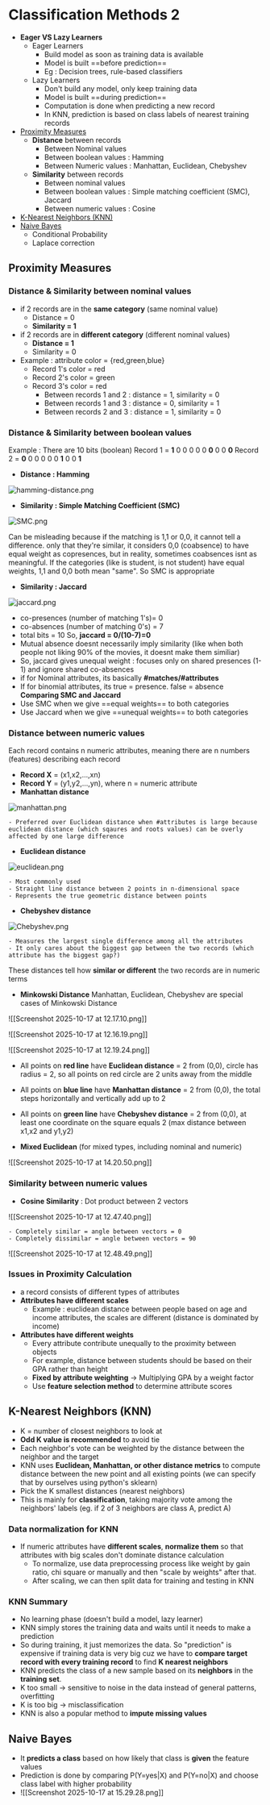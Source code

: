 # Classification Methods 2
- **Eager VS Lazy Learners**
	- Eager Learners 
		- Build model as soon as training data is available
		- Model is built ==before prediction==
		- Eg : Decision trees, rule-based classifiers
	- Lazy Learners
		- Don't build any model, only keep training data
		- Model is built ==during prediction==
		- Computation is done when predicting a new record
		- In KNN, prediction is based on class labels of nearest training records
- [Proximity Measures](#proximity-measures)
	- **Distance** between records
		- Between Nominal values
		- Between boolean values : Hamming
		- Between Numeric values : Manhattan, Euclidean, Chebyshev
	- **Similarity** between records
		- Between nominal values
		- Between boolean values : Simple matching coefficient (SMC), Jaccard 
		- Between numeric values : Cosine
- [K-Nearest Neighbors (KNN)](#k-nearest-neighbors-(KNN))
- [Naive Bayes](#naive-bayes)
	- Conditional Probability
	- Laplace correction
	
## Proximity Measures 
### Distance & Similarity between nominal values
- if 2 records are in the **same category** (same nominal value)
	- Distance = 0
	- **Similarity = 1**
- if 2 records are in **different category** (different nominal values)
	- **Distance = 1**
	- Similarity = 0
- Example : attribute color = {red,green,blue}
	- Record 1's color = red
	- Record 2's color = green
	- Record 3's color = red
		- Between records 1 and 2 : distance = 1, similarity = 0
		- Between records 1 and 3 : distance = 0, similarity = 1
		- Between records 2 and 3 : distance = 1, similarity = 0
### Distance & Similarity between boolean values
Example : There are 10 bits (boolean)
Record 1 = **1** 0 0 0 0 0 **0** 0 0 **0**
Record 2 = **0** 0 0 0 0 0 **1** 0 0 **1**
- **Distance : Hamming**

![hamming-distance.png](/pictures/hamming-distance.png)

- **Similarity : Simple Matching Coefficient (SMC)**

![SMC.png](/pictures/SMC.png)

Can be misleading because if the matching is 1,1 or 0,0, it cannot tell a difference. only that they're similar, it considers 0,0 (coabsence) to have equal weight as copresences, but in reality, sometimes coabsences isnt as meaningful.
If the categories (like is student, is not student) have equal weights, 1,1 and 0,0 both mean "same". So SMC is appropriate
- **Similarity : Jaccard**

![jaccard.png](/pictures/jaccard.png)

- co-presences (number of matching 1's)= 0
- co-absences (number of matching 0's) = 7
- total bits = 10
So, **jaccard = 0/(10-7)=0**
- Mutual absence doesnt necessarily imply similarity (like when both people not liking 90% of the movies, it doesnt make them similiar)
- So, jaccard gives unequal weight : focuses only on shared presences (1-1) and ignore shared co-absences
- if for Nominal attributes, its basically **#matches/#attributes**
- If for binomial attributes, its true = presence. false = absence
**Comparing SMC and Jaccard**
- Use SMC when we give ==equal weights== to both categories
- Use Jaccard when we give ==unequal weights== to both categories

### Distance between numeric values
Each record contains n numeric attributes, meaning there are n numbers (features) describing each record
- **Record X** = (x1,x2,...,xn)
- **Record Y** = (y1,y2,...,yn), where n = numeric attribute
- **Manhattan distance**

![manhattan.png](/pictures/manhattan.png)

	- Preferred over Euclidean distance when #attributes is large because euclidean distance (which sqaures and roots values) can be overly affected by one large difference
- **Euclidean distance**

![euclidean.png](/pictures/euclidean.png)

	- Most commonly used
	- Straight line distance between 2 points in n-dimensional space
	- Represents the true geometric distance between points
- **Chebyshev distance**

![Chebyshev.png](/pictures/Chebyshev.png)

	- Measures the largest single difference among all the attributes
	- It only cares about the biggest gap between the two records (which attribute has the biggest gap?)
These distances tell how **similar or different** the two records are in numeric terms

- **Minkowski Distance**
Manhattan, Euclidean, Chebyshev are special cases of Minkowski Distance

![[Screenshot 2025-10-17 at 12.17.10.png]]

![[Screenshot 2025-10-17 at 12.16.19.png]]

![[Screenshot 2025-10-17 at 12.19.24.png]]

- All points on **red line** have **Euclidean distance** = 2 from (0,0), circle has radius = 2, so all points on red circle are 2 units away from the middle
- All points on **blue line** have **Manhattan distance** = 2 from (0,0), the total steps horizontally and vertically add up to 2
- All points on **green line** have **Chebyshev distance** = 2 from (0,0), at least one coordinate on the square equals 2 (max distance between x1,x2 and y1,y2)

- **Mixed Euclidean** (for mixed types, including nominal and numeric)

![[Screenshot 2025-10-17 at 14.20.50.png]]

### Similarity between numeric values
- **Cosine Similarity** : Dot product between 2 vectors

![[Screenshot 2025-10-17 at 12.47.40.png]]


	- Completely similar = angle between vectors = 0
	- Completely dissimilar = angle between vectors = 90
	
![[Screenshot 2025-10-17 at 12.48.49.png]]

### Issues in Proximity Calculation
- a record consists of different types of attributes
- **Attributes have different scales**
	- Example : euclidean distance between people based on age and income attributes, the scales are different (distance is dominated by income)
- **Attributes have different weights**
	- Every attribute contribute unequally to the proximity between objects
	- For example, distance between students should be based on their GPA rather than height
	- **Fixed by attribute weighting** -> Multiplying GPA by a weight factor
	- Use **feature selection method** to determine attribute scores
## K-Nearest Neighbors (KNN)
- K = number of closest neighbors to look at
- **Odd K value is recommended** to avoid tie
- Each neighbor's vote can be weighted by the distance between the neighbor and the target
- KNN uses **Euclidean, Manhattan, or other distance metrics** to compute distance between the new point and all existing points (we can specify that by ourselves using python's sklearn)
- Pick the K smallest distances (nearest neighbors)
- This is mainly for **classification**, taking majority vote among the neighbors' labels (eg. if 2 of 3 neighbors are class A, predict A)
### Data normalization for KNN
- If numeric attributes have **different scales**, **normalize them** so that attributes with big scales don't dominate distance calculation
	- To normalize, use data preprocessing process like weight by gain ratio, chi square or manually and then "scale by weights" after that. 
	- After scaling, we can then split data for training and testing in KNN
### KNN Summary
- No learning phase (doesn't build a model, lazy learner)
- KNN simply stores the training data and waits until it needs to make a prediction
- So during training, it just memorizes the data. So "prediction" is expensive if training data is very big cuz we have to **compare target record with every training record** to find **K nearest neighbors**
- KNN predicts the class of a new sample based on its **neighbors** in the **training set**.
- K too small -> sensitive to noise in the data instead of general patterns, overfitting
- K is too big -> misclassification 
- KNN is also a popular method to **impute missing values**
## Naive Bayes
- It **predicts a class** based on how likely that class is **given** the feature values
- Prediction is done by comparing P(Y=yes|X) and P(Y=no|X) and choose class label with higher probability
- ![[Screenshot 2025-10-17 at 15.29.28.png]]